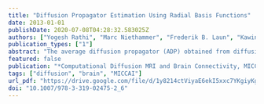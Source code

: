 ```yaml
---
title: "Diffusion Propagator Estimation Using Radial Basis Functions"
date: 2013-01-01
publishDate: 2020-07-08T04:28:32.583025Z
authors: ["Yogesh Rathi", "Marc Niethammer", "Frederik B. Laun", "Kawin Setsompop", "Oleg V. Michailovich", "P. Ellen Grant", "Carl-Fredrik Westin"]
publication_types: ["1"]
abstract: "The average diffusion propagator (ADP) obtained from diffusion MRI (dMRI) data encapsulates important structural properties of the underlying tissue. Measures derived from the ADP can be potentially used as markers of tissue integrity in characterizing several mental disorders. Thus, accurate estimation of the ADP is imperative for its use in neuroimaging studies. In this work, we propose a simple method for estimating the ADP by representing the acquired diffusion signal in the entire q-space using radial basis functions (RBF). We demonstrate our technique using two different RBF’s (generalized inverse multiquadric and Gaussian) and derive analytical expressions for the corresponding ADP’s. We also derive expressions for computing the solid angle orientation distribution function (ODF) for each of the RBF’s. Estimation of the weights of the RBF’s is done by enforcing positivity constraint on the estimated ADP or ODF. Finally, we validate our method on data obtained from a physical phantom with known fiber crossing of 45 degrees and also show comparison with the solid spherical harmonics method of [7].We also demonstrate our method on in-vivo human brain data."
featured: false
publication: "*Computational Diffusion MRI and Brain Connectivity, MICCAI Workshops CDMRI/MMBC, Nagoya, Japan, September 22nd, 2013*"
tags: ["diffusion", "brain", "MICCAI"]
url_pdf: "https://drive.google.com/file/d/1y8214ctViyaE6ekI5xxc7YKgiyKgm2Ja"
doi: "10.1007/978-3-319-02475-2_6"
---
```



